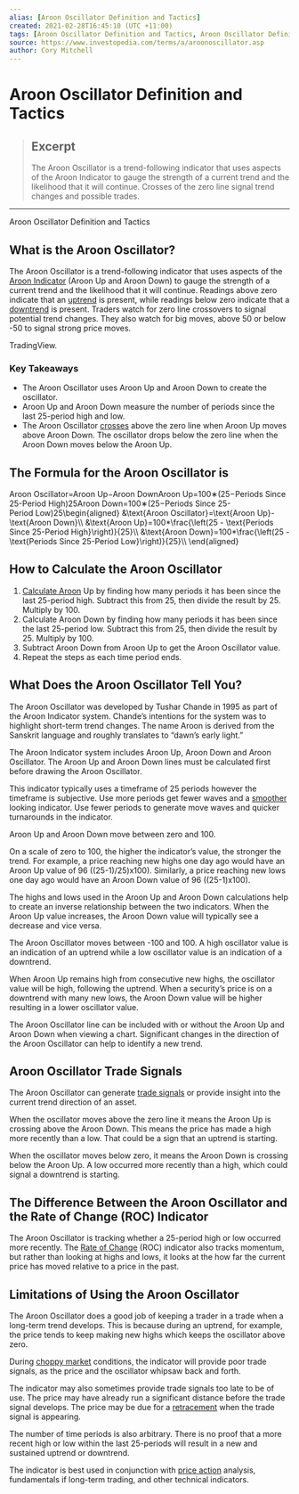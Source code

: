 ```yaml
---
alias: [Aroon Oscillator Definition and Tactics]
created: 2021-02-28T16:45:10 (UTC +11:00)
tags: [Aroon Oscillator Definition and Tactics, Aroon Oscillator Definition and Tactics]
source: https://www.investopedia.com/terms/a/aroonoscillator.asp
author: Cory Mitchell
---
```


# Aroon Oscillator Definition and Tactics

> ## Excerpt
> The Aroon Oscillator is a trend-following indicator that uses aspects of the Aroon Indicator to gauge the strength of a current trend and the likelihood that it will continue. Crosses of the zero line signal trend changes and possible trades.

---

Aroon Oscillator Definition and Tactics
## What is the Aroon Oscillator?

The Aroon Oscillator is a trend-following indicator that uses aspects of the [Aroon Indicator](https://www.investopedia.com/terms/a/aroon.asp) (Aroon Up and Aroon Down) to gauge the strength of a current trend and the likelihood that it will continue. Readings above zero indicate that an [uptrend](https://www.investopedia.com/terms/u/uptrend.asp) is present, while readings below zero indicate that a [downtrend](https://www.investopedia.com/terms/d/downtrend.asp) is present. Traders watch for zero line crossovers to signal potential trend changes. They also watch for big moves, above 50 or below -50 to signal strong price moves.

TradingView.

### Key Takeaways

-   The Aroon Oscillator uses Aroon Up and Aroon Down to create the oscillator.
-   Aroon Up and Aroon Down measure the number of periods since the last 25-period high and low.
-   The Aroon Oscillator [crosses](https://www.investopedia.com/terms/c/crossover.asp) above the zero line when Aroon Up moves above Aroon Down. The oscillator drops below the zero line when the Aroon Down moves below the Aroon Up.

## The Formula for the Aroon Oscillator is

Aroon Oscillator\=Aroon Up−Aroon DownAroon Up\=100∗(25−Periods Since 25-Period High)25Aroon Down\=100∗(25−Periods Since 25-Period Low)25\\begin{aligned} &\\text{Aroon Oscillator}=\\text{Aroon Up}-\\text{Aroon Down}\\\\ &\\text{Aroon Up}=100\*\\frac{\\left(25 - \\text{Periods Since 25-Period High}\\right)}{25}\\\\ &\\text{Aroon Down}=100\*\\frac{\\left(25 - \\text{Periods Since 25-Period Low}\\right)}{25}\\\\ \\end{aligned}

## How to Calculate the Aroon Oscillator

1.  [Calculate Aroon](https://www.investopedia.com/ask/answers/112814/what-aroon-indicator-formula-and-how-indicator-calculated.asp) Up by finding how many periods it has been since the last 25-period high. Subtract this from 25, then divide the result by 25. Multiply by 100.
2.  Calculate Aroon Down by finding how many periods it has been since the last 25-period low. Subtract this from 25, then divide the result by 25. Multiply by 100.
3.  Subtract Aroon Down from Aroon Up to get the Aroon Oscillator value.
4.  Repeat the steps as each time period ends.

## What Does the Aroon Oscillator Tell You?

The Aroon Oscillator was developed by Tushar Chande in 1995 as part of the Aroon Indicator system. Chande’s intentions for the system was to highlight short-term trend changes. The name Aroon is derived from the Sanskrit language and roughly translates to “dawn’s early light.”

The Aroon Indicator system includes Aroon Up, Aroon Down and Aroon Oscillator. The Aroon Up and Aroon Down lines must be calculated first before drawing the Aroon Oscillator.

This indicator typically uses a timeframe of 25 periods however the timeframe is subjective. Use more periods get fewer waves and a [smoother](https://www.investopedia.com/terms/d/data-smoothing.asp) looking indicator. Use fewer periods to generate move waves and quicker turnarounds in the indicator.

Aroon Up and Aroon Down move between zero and 100.

On a scale of zero to 100, the higher the indicator’s value, the stronger the trend. For example, a price reaching new highs one day ago would have an Aroon Up value of 96 ((25-1)/25)x100). Similarly, a price reaching new lows one day ago would have an Aroon Down value of 96 ((25-1)x100).

The highs and lows used in the Aroon Up and Aroon Down calculations help to create an inverse relationship between the two indicators. When the Aroon Up value increases, the Aroon Down value will typically see a decrease and vice versa.

The Aroon Oscillator moves between -100 and 100. A high oscillator value is an indication of an uptrend while a low oscillator value is an indication of a downtrend.

When Aroon Up remains high from consecutive new highs, the oscillator value will be high, following the uptrend. When a security’s price is on a downtrend with many new lows, the Aroon Down value will be higher resulting in a lower oscillator value.

The Aroon Oscillator line can be included with or without the Aroon Up and Aroon Down when viewing a chart. Significant changes in the direction of the Aroon Oscillator can help to identify a new trend.

## Aroon Oscillator Trade Signals

The Aroon Oscillator can generate [trade signals](https://www.investopedia.com/terms/t/trade-signal.asp) or provide insight into the current trend direction of an asset.

When the oscillator moves above the zero line it means the Aroon Up is crossing above the Aroon Down. This means the price has made a high more recently than a low. That could be a sign that an uptrend is starting.

When the oscillator moves below zero, it means the Aroon Down is crossing below the Aroon Up. A low occurred more recently than a high, which could signal a downtrend is starting.

## The Difference Between the Aroon Oscillator and the Rate of Change (ROC) Indicator

The Aroon Oscillator is tracking whether a 25-period high or low occurred more recently. The [Rate of Change](https://www.investopedia.com/terms/p/pricerateofchange.asp) (ROC) indicator also tracks momentum, but rather than looking at highs and lows, it looks at the how far the current price has moved relative to a price in the past.

## Limitations of Using the Aroon Oscillator

The Aroon Oscillator does a good job of keeping a trader in a trade when a long-term trend develops. This is because during an uptrend, for example, the price tends to keep making new highs which keeps the oscillator above zero.

During [choppy market](https://www.investopedia.com/terms/c/choppymarket.asp) conditions, the indicator will provide poor trade signals, as the price and the oscillator whipsaw back and forth.

The indicator may also sometimes provide trade signals too late to be of use. The price may have already run a significant distance before the trade signal develops. The price may be due for a [retracement](https://www.investopedia.com/terms/r/retracement.asp) when the trade signal is appearing.

The number of time periods is also arbitrary. There is no proof that a more recent high or low within the last 25-periods will result in a new and sustained uptrend or downtrend.

The indicator is best used in conjunction with [price action](https://www.investopedia.com/terms/p/price-action.asp) analysis, fundamentals if long-term trading, and other technical indicators.
